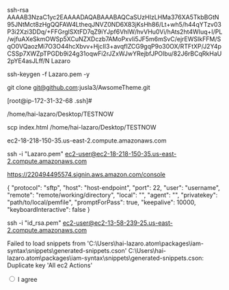 ssh-rsa AAAAB3NzaC1yc2EAAAADAQABAAABAQCaSUzHIzLHMa376XA5TkbBGtN95JNtMct8zHgQQFAW4LtheqJNVZ0ND6X83jKsHh86/Lt+wh5/h44qYTzv03P3i2Xzi3DDq/+FFGrglSXtFD7qZ9iYJpf6VhlW/hvVHu0Vi/hAts2ht4WIuq+I/PL/wjfuAXeSkmOWSp5XCuNZXDczb7AMoPxvIi5JF5m6mSvC/ejrEWSIkFFM/SqO0VQaozMi7O3O44hcXbvv+HjcII3+avqfIZCG9gqP9o30OX/RTFtXP/J2Y4pCSSp7XWZpTPGDb9i24g31oqwFi2rJZxWJwYRejbfJPOIbu/82J6rBCqRkHaU2pYE4asJLff/N Lazaro




ssh-keygen -f Lazaro.pem -y


git clone git@github.com:jusla3/AwsomeTheme.git



[root@ip-172-31-32-68 .ssh]#


/home/hai-lazaro/Desktop/TESTNOW



scp index.html /home/hai-lazaro/Desktop/TESTNOW


ec2-18-218-150-35.us-east-2.compute.amazonaws.com



ssh -i "Lazaro.pem" ec2-user@ec2-18-218-150-35.us-east-2.compute.amazonaws.com


https://220494495574.signin.aws.amazon.com/console


{
    "protocol": "sftp",
    "host": "host-endpoint",
    "port": 22,
    "user": "username",
    "remote": "remote/working/directory",
    "local": "",
    "agent": "",
    "privatekey": "path/to/local/pemfile",
    "promptForPass": true,
    "keepalive": 10000,
    "keyboardInteractive": false
}


ssh -i "id_rsa.pem" ec2-user@ec2-13-58-239-25.us-east-2.compute.amazonaws.com


Failed to load snippets from 'C:\Users\hai-lazaro.atom\packages\iam-syntax\snippets\generated-snippets.cson'
C:\Users\hai-lazaro\.atom\packages\iam-syntax\snippets\generated-snippets.cson: Duplicate key 'All ec2 Actions'





<p id="agree"><label for="i-agree"><input type="radio" value="yes" id="i-agree" name="i-agree" /> I agree</label></p>